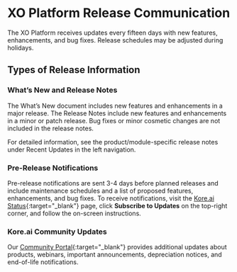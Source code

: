 # XO Platform Release Communication

The XO Platform receives updates every fifteen days with new features, enhancements, and bug fixes. Release schedules may be adjusted during holidays.

## Types of Release Information

### What’s New and Release Notes

The What’s New document includes new features and enhancements in a major release. The Release Notes include new features and enhancements in a minor or patch release. Bug fixes or minor cosmetic changes are not included in the release notes. 

For detailed information, see the product/module-specific release notes under Recent Updates in the left navigation. 

### Pre-Release Notifications

Pre-release notifications are sent 3-4 days before planned releases and include maintenance schedules and a list of proposed features, enhancements, and bug fixes. To receive notifications, visit the [Kore.ai Status](https://status.kore.com/){:target="_blank"} page, click **Subscribe to Updates** on the top-right corner, and follow the on-screen instructions.

### Kore.ai Community Updates

Our [Community Portal](https://community.kore.ai/c/announcements/39){:target="_blank"} provides additional updates about products, webinars, important announcements, depreciation notices, and end-of-life notifications.